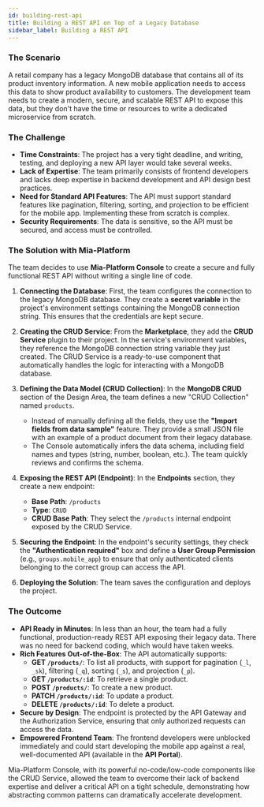 ```yaml
---
id: building-rest-api
title: Building a REST API on Top of a Legacy Database
sidebar_label: Building a REST API
---
```


### The Scenario

A retail company has a legacy MongoDB database that contains all of its product inventory information. A new mobile application needs to access this data to show product availability to customers. The development team needs to create a modern, secure, and scalable REST API to expose this data, but they don't have the time or resources to write a dedicated microservice from scratch.

### The Challenge

* **Time Constraints**: The project has a very tight deadline, and writing, testing, and deploying a new API layer would take several weeks.
* **Lack of Expertise**: The team primarily consists of frontend developers and lacks deep expertise in backend development and API design best practices.
* **Need for Standard API Features**: The API must support standard features like pagination, filtering, sorting, and projection to be efficient for the mobile app. Implementing these from scratch is complex.
* **Security Requirements**: The data is sensitive, so the API must be secured, and access must be controlled.

### The Solution with Mia-Platform

The team decides to use **Mia-Platform Console** to create a secure and fully functional REST API without writing a single line of code.

1.  **Connecting the Database**: First, the team configures the connection to the legacy MongoDB database. They create a **secret variable** in the project's environment settings containing the MongoDB connection string. This ensures that the credentials are kept secure.

2.  **Creating the CRUD Service**: From the **Marketplace**, they add the **CRUD Service** plugin to their project. In the service's environment variables, they reference the MongoDB connection string variable they just created. The CRUD Service is a ready-to-use component that automatically handles the logic for interacting with a MongoDB database.

3.  **Defining the Data Model (CRUD Collection)**: In the **MongoDB CRUD** section of the Design Area, the team defines a new "CRUD Collection" named `products`.
    * Instead of manually defining all the fields, they use the **"Import fields from data sample"** feature. They provide a small JSON file with an example of a product document from their legacy database.
    * The Console automatically infers the data schema, including field names and types (string, number, boolean, etc.). The team quickly reviews and confirms the schema.

4.  **Exposing the REST API (Endpoint)**: In the **Endpoints** section, they create a new endpoint:
    * **Base Path**: `/products`
    * **Type**: `CRUD`
    * **CRUD Base Path**: They select the `/products` internal endpoint exposed by the CRUD Service.

5.  **Securing the Endpoint**: In the endpoint's security settings, they check the **"Authentication required"** box and define a **User Group Permission** (e.g., `groups.mobile_app`) to ensure that only authenticated clients belonging to the correct group can access the API.

6.  **Deploying the Solution**: The team saves the configuration and deploys the project.

### The Outcome

* **API Ready in Minutes**: In less than an hour, the team had a fully functional, production-ready REST API exposing their legacy data. There was no need for backend coding, which would have taken weeks.
* **Rich Features Out-of-the-Box**: The API automatically supports:
    * **GET `/products/`**: To list all products, with support for pagination (`_l`, `_sk`), filtering (`_q`), sorting (`_s`), and projection (`_p`).
    * **GET `/products/:id`**: To retrieve a single product.
    * **POST `/products/`**: To create a new product.
    * **PATCH `/products/:id`**: To update a product.
    * **DELETE `/products/:id`**: To delete a product.
* **Secure by Design**: The endpoint is protected by the API Gateway and the Authorization Service, ensuring that only authorized requests can access the data.
* **Empowered Frontend Team**: The frontend developers were unblocked immediately and could start developing the mobile app against a real, well-documented API (available in the **API Portal**).

Mia-Platform Console, with its powerful no-code/low-code components like the CRUD Service, allowed the team to overcome their lack of backend expertise and deliver a critical API on a tight schedule, demonstrating how abstracting common patterns can dramatically accelerate development.
